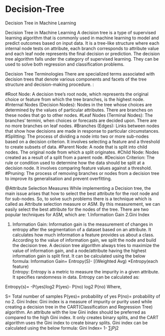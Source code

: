 # Decision-Tree
Decision Tree in Machine Learning


Decision Tree in Machine Learning
A decision tree is a type of supervised learning algorithm that is commonly used in machine learning to model and predict outcomes based on input data. It is a tree-like structure where each internal node tests on attribute, each branch corresponds to attribute value and each leaf node represents the final decision or prediction. The decision tree algorithm falls under the category of supervised learning. They can be used to solve both regression and classification problems.

Decision Tree Terminologies
There are specialized terms associated with decision trees that denote various components and facets of the tree structure and decision-making procedure. :

#Root Node: A decision tree’s root node, which represents the original choice or feature from which the tree branches, is the highest node.
#Internal Nodes (Decision Nodes): Nodes in the tree whose choices are determined by the values of particular attributes. There are branches on these nodes that go to other nodes.
#Leaf Nodes (Terminal Nodes): The branches’ termini, when choices or forecasts are decided upon. There are no more branches on leaf nodes.
#Branches (Edges): Links between nodes that show how decisions are made in response to particular circumstances.
#Splitting: The process of dividing a node into two or more sub-nodes based on a decision criterion. It involves selecting a feature and a threshold to create subsets of data.
#Parent Node: A node that is split into child nodes. The original node from which a split originates.
#Child Node: Nodes created as a result of a split from a parent node.
#Decision Criterion: The rule or condition used to determine how the data should be split at a decision node. It involves comparing feature values against a threshold.
#Pruning: The process of removing branches or nodes from a decision tree to improve its generalisation and prevent overfitting.

@Attribute Selection Measures
While implementing a Decision tree, the main issue arises that how to select the best attribute for the root node and for sub-nodes. So, to solve such problems there is a technique which is called as Attribute selection measure or ASM. By this measurement, we can easily select the best attribute for the nodes of the tree. There are two popular techniques for ASM, which are:
1.Information Gain
2.Gini Index


1. Information Gain:
Information gain is the measurement of changes in entropy after the segmentation of a dataset based on an attribute.
It calculates how much information a feature provides us about a class.
According to the value of information gain, we split the node and build the decision tree.
A decision tree algorithm always tries to maximize the value of information gain, and a node/attribute having the highest information gain is split first. It can be calculated using the below formula:
Information Gain= Entropy(S)- [(Weighted Avg) *Entropy(each feature)  
Entropy: Entropy is a metric to measure the impurity in a given attribute. It specifies randomness in data. Entropy can be calculated as:

Entropy(s)= -P(yes)log2 P(yes)- P(no) log2 P(no)
Where,

S= Total number of samples
P(yes)= probability of yes
P(no)= probability of no
2. Gini Index:
Gini index is a measure of impurity or purity used while creating a decision tree in the CART(Classification and Regression Tree) algorithm.
An attribute with the low Gini index should be preferred as compared to the high Gini index.
It only creates binary splits, and the CART algorithm uses the Gini index to create binary splits.
Gini index can be calculated using the below formula:
Gini Index= 1- ∑jPj2



